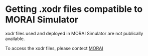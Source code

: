 # Getting .xodr files compatible to MORAI Simulator

xodr files used and deployed in MORAI Simulator are not publically available.

To access the xodr files, please contect [MORAI](https://www.morai.ai/)

